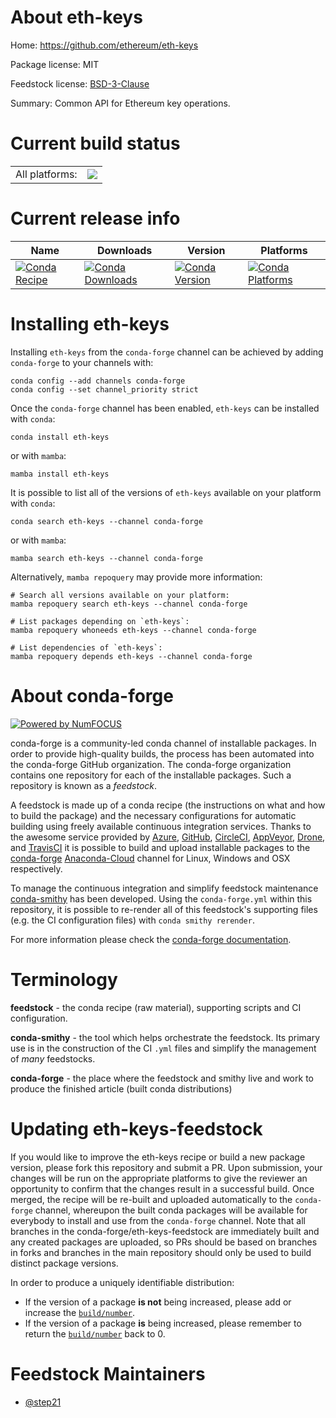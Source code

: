 About eth-keys
==============

Home: https://github.com/ethereum/eth-keys

Package license: MIT

Feedstock license: [BSD-3-Clause](https://github.com/conda-forge/eth-keys-feedstock/blob/master/LICENSE.txt)

Summary: Common API for Ethereum key operations.

Current build status
====================


<table><tr><td>All platforms:</td>
    <td>
      <a href="https://dev.azure.com/conda-forge/feedstock-builds/_build/latest?definitionId=10591&branchName=master">
        <img src="https://dev.azure.com/conda-forge/feedstock-builds/_apis/build/status/eth-keys-feedstock?branchName=master">
      </a>
    </td>
  </tr>
</table>

Current release info
====================

| Name | Downloads | Version | Platforms |
| --- | --- | --- | --- |
| [![Conda Recipe](https://img.shields.io/badge/recipe-eth--keys-green.svg)](https://anaconda.org/conda-forge/eth-keys) | [![Conda Downloads](https://img.shields.io/conda/dn/conda-forge/eth-keys.svg)](https://anaconda.org/conda-forge/eth-keys) | [![Conda Version](https://img.shields.io/conda/vn/conda-forge/eth-keys.svg)](https://anaconda.org/conda-forge/eth-keys) | [![Conda Platforms](https://img.shields.io/conda/pn/conda-forge/eth-keys.svg)](https://anaconda.org/conda-forge/eth-keys) |

Installing eth-keys
===================

Installing `eth-keys` from the `conda-forge` channel can be achieved by adding `conda-forge` to your channels with:

```
conda config --add channels conda-forge
conda config --set channel_priority strict
```

Once the `conda-forge` channel has been enabled, `eth-keys` can be installed with `conda`:

```
conda install eth-keys
```

or with `mamba`:

```
mamba install eth-keys
```

It is possible to list all of the versions of `eth-keys` available on your platform with `conda`:

```
conda search eth-keys --channel conda-forge
```

or with `mamba`:

```
mamba search eth-keys --channel conda-forge
```

Alternatively, `mamba repoquery` may provide more information:

```
# Search all versions available on your platform:
mamba repoquery search eth-keys --channel conda-forge

# List packages depending on `eth-keys`:
mamba repoquery whoneeds eth-keys --channel conda-forge

# List dependencies of `eth-keys`:
mamba repoquery depends eth-keys --channel conda-forge
```


About conda-forge
=================

[![Powered by
NumFOCUS](https://img.shields.io/badge/powered%20by-NumFOCUS-orange.svg?style=flat&colorA=E1523D&colorB=007D8A)](https://numfocus.org)

conda-forge is a community-led conda channel of installable packages.
In order to provide high-quality builds, the process has been automated into the
conda-forge GitHub organization. The conda-forge organization contains one repository
for each of the installable packages. Such a repository is known as a *feedstock*.

A feedstock is made up of a conda recipe (the instructions on what and how to build
the package) and the necessary configurations for automatic building using freely
available continuous integration services. Thanks to the awesome service provided by
[Azure](https://azure.microsoft.com/en-us/services/devops/), [GitHub](https://github.com/),
[CircleCI](https://circleci.com/), [AppVeyor](https://www.appveyor.com/),
[Drone](https://cloud.drone.io/welcome), and [TravisCI](https://travis-ci.com/)
it is possible to build and upload installable packages to the
[conda-forge](https://anaconda.org/conda-forge) [Anaconda-Cloud](https://anaconda.org/)
channel for Linux, Windows and OSX respectively.

To manage the continuous integration and simplify feedstock maintenance
[conda-smithy](https://github.com/conda-forge/conda-smithy) has been developed.
Using the ``conda-forge.yml`` within this repository, it is possible to re-render all of
this feedstock's supporting files (e.g. the CI configuration files) with ``conda smithy rerender``.

For more information please check the [conda-forge documentation](https://conda-forge.org/docs/).

Terminology
===========

**feedstock** - the conda recipe (raw material), supporting scripts and CI configuration.

**conda-smithy** - the tool which helps orchestrate the feedstock.
                   Its primary use is in the construction of the CI ``.yml`` files
                   and simplify the management of *many* feedstocks.

**conda-forge** - the place where the feedstock and smithy live and work to
                  produce the finished article (built conda distributions)


Updating eth-keys-feedstock
===========================

If you would like to improve the eth-keys recipe or build a new
package version, please fork this repository and submit a PR. Upon submission,
your changes will be run on the appropriate platforms to give the reviewer an
opportunity to confirm that the changes result in a successful build. Once
merged, the recipe will be re-built and uploaded automatically to the
`conda-forge` channel, whereupon the built conda packages will be available for
everybody to install and use from the `conda-forge` channel.
Note that all branches in the conda-forge/eth-keys-feedstock are
immediately built and any created packages are uploaded, so PRs should be based
on branches in forks and branches in the main repository should only be used to
build distinct package versions.

In order to produce a uniquely identifiable distribution:
 * If the version of a package **is not** being increased, please add or increase
   the [``build/number``](https://docs.conda.io/projects/conda-build/en/latest/resources/define-metadata.html#build-number-and-string).
 * If the version of a package **is** being increased, please remember to return
   the [``build/number``](https://docs.conda.io/projects/conda-build/en/latest/resources/define-metadata.html#build-number-and-string)
   back to 0.

Feedstock Maintainers
=====================

* [@step21](https://github.com/step21/)

